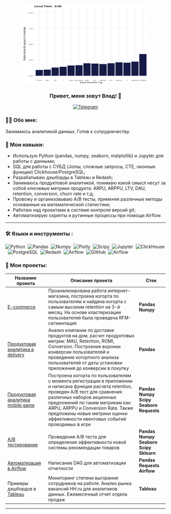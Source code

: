 <p align="center">
  <img width="400" height="250" src="https://github.com/vickiticy/vickiticy/blob/main/9dsD.gif"  alt="animated" />
</p>

### <p align="center">Привет, меня зовут Влад! 👋</p>

<div align="center">

  <a href="">[![Telegram](https://img.shields.io/badge/-Telegram-27A7E7?style=for-the-badge&logo=telegram)](https://t.me/htzzth)</a>


</div>

### :man_technologist: Обо мне:
  Занимаюсь аналитикой данных. Готов к сотрудничеству.
### :metal: Мои навыки:
<ul>
<li>Использую Python (pandas, numpy, seaborn, matplotlib) и Jupyter для работы с данными;
<li>SQL для работы с СУБД (Joinы, сложные запросы, CTE, оконные функции) Clickhouse/PostgreSQL;
<li>Разрабатываю дэшборды в Tableau и Redash;
<li>Занимаюсь продуктовой аналитикой, понимаю какой смысл несут за собой ключевые метрики продукта: ARPU, ARPPU, LTV, DAU, retention, conversion, churn rate и т.д;
<li>Провожу и организовываю А/В тесты, применяя различные методы основанные на математической статистике;
<li>Работаю над проектами в системе контроля версий git;
<li>Автоматизирую скрипты и рутинные процессы при помощи Airflow.
</ul>

---

### :hammer_and_wrench: Языки и инструменты :
<div>
  <img src="https://img.shields.io/badge/python-white?logo=python&style=for-the-badge" title="Python" alt="Python" height="40"/>&nbsp;
  <img src="https://img.shields.io/badge/pandas-white?logo=pandas&logoColor=blue&style=for-the-badge" title="Pandas" alt="Pandas" height="40"/>&nbsp;
  <img src="https://img.shields.io/badge/numpy-white?logo=numpy&logoColor=blue&style=for-the-badge" title="Numpy" alt="Numpy" height="40"/>&nbsp;
  <img src="https://img.shields.io/badge/plotly-white?logo=plotly&logoColor=blue&style=for-the-badge" title="Plotly" alt="Plotly" height="40"/>&nbsp;
  <img src="https://img.shields.io/badge/Scipy-white?logo=Scipy&logoColor=black&style=for-the-badge" title="Scipy" alt="Scipy" height="40"/>&nbsp;
  <img src="https://img.shields.io/badge/Jupyter_notebook-white?logo=Jupyter&style=for-the-badge" title="Jupyter" alt="Jupyter" height="40"/>&nbsp;
  <img src="https://img.shields.io/badge/Clickhouse-white?logo=Clickhouse&style=for-the-badge" title="ClickHouse" alt="ClickHouse" height="40"/>&nbsp;
  <img src="https://img.shields.io/badge/PostgreSQL-white?logo=PostgreSQL&s&style=for-the-badge" title="PostgreSQL" alt="PostgreSQL" height="40"/>&nbsp;
  <img src="https://img.shields.io/badge/redash-white?logo=redash&logoColor=black&style=for-the-badge" title="Redash" alt="Redash" height="40"/>&nbsp;
  <img src="https://img.shields.io/badge/Tableau-white?logo=Tableau&s&logoColor=yellow&style=for-the-badge" title="Airflow" alt="Airflow" height="40"/>&nbsp;
  <img src="https://img.shields.io/badge/github-white?logo=github&logoColor=black&style=for-the-badge" title="GitHub" alt="GitHub" height="40"/>&nbsp;
  <img src="https://img.shields.io/badge/Airflow-white?logo=Airflow&style=for-the-badge" title="Airflow" alt="Airflow" height="40"/>&nbsp;
  
  
</div>



### :book: Мои проекты:
|Название проекта| Описание проекта| Стек|
|----------------|-----------------|-----|
|[E-commerce](https://github.com/Hitez90/e-commerce)|Проанализирована работа интернет-магазина, построена когорта по пользователям и найдена когорта с самым высоким retention на 3-й месяц. На основе кластеризации пользователей была проведена RFM-сегментация|**Pandas** **Numpy**|
|[Продуктовая аналитика в delivery](https://github.com/Hitez90/delivery)|Анализ компании по доставке продуктов на дом, расчет продуктовых метрик: MAU, Retention, ROMI, Conversion. Построение воронки конверсии пользователей и проведение когортного анализа пользователей от даты установки приложения до конверсии в покупку  |**Pandas**|
|[Продуктовая аналитика mobile game](https://github.com/Hitez90/mobile_game)|Построена когорта по пользователям с момента регистрации в приложении и написана функция расчета retention, проведен А/B тест для сравнения различных наборов акционных предложений по таким метрикам как: ARPU, ARPPU и Conversion Rate. Также предложены новые метрики оценки эффективности ивентовых событий проводимых в игре|**Pandas** **Numpy** **Scipy**  **Seaborn** **Requests**|
|[A/B тестирование](https://github.com/Hitez90/prod_analytics)|Проведение А/В теста для определения эффективности новой системы рекомендации товаров|**Pandas** **Numpy** **Seaborn** **Scipy** **Sklearn**|
|[Автоматизация в Airflow](https://github.com/Hitez90/DAGs)|Написание DAG для автоматизации отчетности|**Pandas** **Requests** **Airflow**|
|Примеры дэшбордов в [Tableau](https://public.tableau.com/app/profile/vladislav.tsuzoy/vizzes)|Мониторинг степени выгорания сотрудников на работе. Анализ рынка вакансий HH.ru для аналитиков данных. Ежемесячный отчет отдела продаж |**Tableau** 


<hr>

